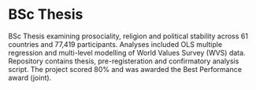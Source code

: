 # BSc Thesis
BSc Thesis examining prosociality, religion and political stability across 61 countries and 77,419 participants. Analyses included OLS multiple regression and multi-level modelling of World Values Survey (WVS) data. Repository contains thesis, pre-registeration and confirmatory analysis script. The project scored 80% and was awarded the Best Performance award (joint).
